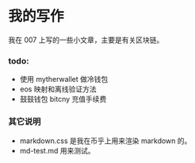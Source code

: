 # 我的写作

我在 007 上写的一些小文章，主要是有关区块链。

### todo:

* 使用 mytherwallet 做冷钱包
* eos 映射和离线验证方法
* 鼓鼓钱包 bitcny 充值手续费

### 其它说明

* markdown.css 是我在币乎上用来渲染 markdown 的。
* md-test.md 用来测试。
